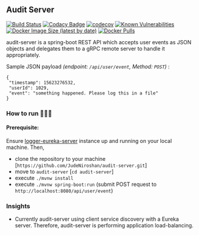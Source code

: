 ## Audit Server

[![Build Status](https://img.shields.io/travis/jupyterhub/jupyterhub/master?logo=travis)](https://travis-ci.org/JudeNiroshan/audit-server)
[![Codacy Badge](https://api.codacy.com/project/badge/Grade/39a629cee58f448b8b3acbc565d896e4)](https://app.codacy.com/manual/JudeNiroshan/audit-server?utm_source=github.com&utm_medium=referral&utm_content=JudeNiroshan/audit-server&utm_campaign=Badge_Grade_Dashboard)
[![codecov](https://codecov.io/gh/JudeNiroshan/audit-server/branch/master/graph/badge.svg)](https://codecov.io/gh/JudeNiroshan/audit-server)
[![Known Vulnerabilities](https://snyk.io/test/github/JudeNiroshan/audit-server/badge.svg?targetFile=pom.xml)](https://snyk.io/test/github/JudeNiroshan/audit-server?targetFile=pom.xml)
[![Docker Image Size (latest by date)](https://img.shields.io/docker/image-size/juden/audit-server?sort=date)](https://hub.docker.com/repository/docker/juden/audit-server)
[![Docker Pulls](https://img.shields.io/docker/pulls/juden/audit-server)](https://hub.docker.com/repository/docker/juden/audit-server)

audit-server is a spring-boot REST API which accepts user events as JSON objects
and delegates them to a gRPC remote server to handle it appropriately.

Sample JSON payload _(endpoint: `/api/user/event`, Method: `POST`)_ :
```
{
 "timestamp": 15623276532,
 "userId": 1029,
 "event": "something happened. Please log this in a file"
}
```
### How to run 🏃🏽‍♂️

#### Prerequisite:
Ensure [logger-eureka-server](https://github.com/JudeNiroshan/logger-eureka-server) instance up and running on your local machine. Then,

 - clone the repository to your machine [`https://github.com/JudeNiroshan/audit-server.git`]
 - move to `audit-server` [`cd audit-server`]
 - execute `./mvnw install`
 - execute `./mvnw spring-boot:run` (submit POST request to `http://localhost:8080/api/user/event`)
 
### Insights

 - Currently audit-server using client service discovery with a 
 Eureka server. Therefore, audit-server is performing application 
 load-balancing.

